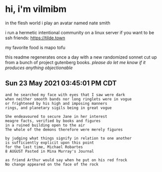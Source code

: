 # hi, i'm vilmibm

in the flesh world i play an avatar named nate smith

i run a hermetic intentional community on a linux server if you want to be ssh friends: https://tilde.town

my favorite food is mapo tofu

this readme regenerates once a day with a new randomized sonnet cut up from a bunch of project gutenberg books.
_please do let me know if it produces anything objectionable_

## Sun 23 May 2021 03:45:01 PM CDT

    and he searched my face with eyes that I saw were dark
    when neither smooth bands nor long ringlets were in vogue
    or frightened by his high and imposing manners
    rings, and planetary sigils being in great vogue
    
    She endeavoured to secure Jane in her interest
    meagre facts, verified by books and figures
    in a ruined building open to the air
    The whole of the demons therefore were merely figures
    
    by judging what things signify in relation to one another
    is sufficiently explicit upon this point
    for the last time, Michael Robartes
    8 AUGUST Pasted in Mina Murray's Journal
    
    as friend Arthur would say when he put on his red frock
    No change appeared on the face of the rock
